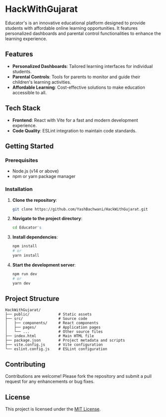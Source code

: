 # HackWithGujarat

Educator's is an innovative educational platform designed to provide students with affordable online learning opportunities. It features personalized dashboards and parental control functionalities to enhance the learning experience.

## Features

- **Personalized Dashboards**: Tailored learning interfaces for individual students.
- **Parental Controls**: Tools for parents to monitor and guide their children's learning activities.
- **Affordable Learning**: Cost-effective solutions to make education accessible to all.

## Tech Stack

- **Frontend**: React with Vite for a fast and modern development experience.
- **Code Quality**: ESLint integration to maintain code standards.

## Getting Started

### Prerequisites

- Node.js (v14 or above)
- npm or yarn package manager

### Installation

1. **Clone the repository**:

   ```bash
   git clone https://github.com/YashBachwani/HackWithGujarat.git
   ```

2. **Navigate to the project directory**:

   ```bash
   cd Educator's
   ```

3. **Install dependencies**:

   ```bash
   npm install
   # or
   yarn install
   ```

4. **Start the development server**:

   ```bash
   npm run dev
   # or
   yarn dev
   ```

## Project Structure

```
HackWithGujarat/
├── public/             # Static assets
├── src/                # Source code
│   ├── components/     # React components
│   ├── pages/          # Application pages
│   └── ...             # Other source files
├── index.html          # Main HTML file
├── package.json        # Project metadata and scripts
├── vite.config.js      # Vite configuration
└── eslint.config.js    # ESLint configuration
```

## Contributing

Contributions are welcome! Please fork the repository and submit a pull request for any enhancements or bug fixes.

## License

This project is licensed under the [MIT License](LICENSE).
